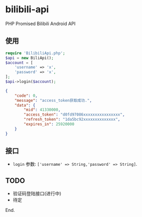 # bilibili-api
PHP Promised Bilibili Android API

## 使用
```php
require 'BilibiliApi.php';
$api = new BiliApi();
$account = [
    'username' => 'x',
    'password' => 'x',
];
$api->login($account);
```

```json
{
	"code": 0,
	"message": "access_token获取成功.",
	"data": {
		"mid": 41330000,
		"access_token": "d0fd97086xxxxxxxxxxxxxxxx",
		"refresh_token": "1da5bc92xxxxxxxxxxxxxx",
		"expires_in": 25920000
	}
}
```
## 接口

* `login` 参数: `['username' => String,'password' => String]`.

## TODO
- 验证码登陆接口(进行中)
- 待定


End.
